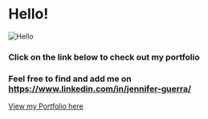 # Hello!

![Hello](https://media.giphy.com/media/Y8ocCgwtdj29O/giphy.gif)

### Click on the link below to check out my portfolio 

### Feel free to find and add me on https://www.linkedin.com/in/jennifer-guerra/ 



<p><a href="https://jennywar.github.io/modernPortfolio/">View my Portfolio here</a></p>
